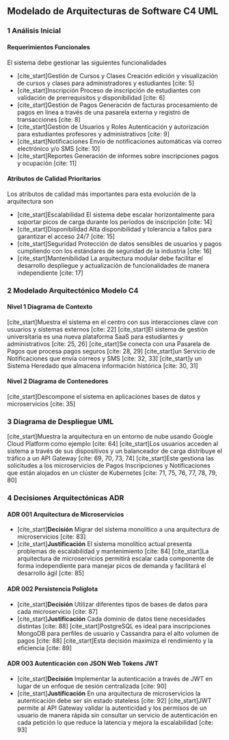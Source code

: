 ## Modelado de Arquitecturas de Software C4 UML

### 1 Análisis Inicial

#### Requerimientos Funcionales

El sistema debe gestionar las siguientes funcionalidades

* [cite_start]Gestión de Cursos y Clases Creación edición y visualización de cursos y clases para administradores y estudiantes [cite: 5]
* [cite_start]Inscripción Proceso de inscripción de estudiantes con validación de prerrequisitos y disponibilidad [cite: 6]
* [cite_start]Gestión de Pagos Generación de facturas procesamiento de pagos en línea a través de una pasarela externa y registro de transacciones [cite: 8]
* [cite_start]Gestión de Usuarios y Roles Autenticación y autorización para estudiantes profesores y administrativos [cite: 9]
* [cite_start]Notificaciones Envío de notificaciones automáticas vía correo electrónico y/o SMS [cite: 10]
* [cite_start]Reportes Generación de informes sobre inscripciones pagos y ocupación [cite: 11]


#### Atributos de Calidad Prioritarios

Los atributos de calidad más importantes para esta evolución de la arquitectura son

* [cite_start]Escalabilidad El sistema debe escalar horizontalmente para soportar picos de carga durante los periodos de inscripción [cite: 14]
* [cite_start]Disponibilidad Alta disponibilidad y tolerancia a fallos para garantizar el acceso 24/7 [cite: 15]
* [cite_start]Seguridad Protección de datos sensibles de usuarios y pagos cumpliendo con los estándares de seguridad de la industria [cite: 16]
* [cite_start]Mantenibilidad La arquitectura modular debe facilitar el desarrollo despliegue y actualización de funcionalidades de manera independiente [cite: 17]


### 2 Modelado Arquitectónico Modelo C4

#### Nivel 1 Diagrama de Contexto

[cite_start]Muestra el sistema en el centro con sus interacciones clave con usuarios y sistemas externos [cite: 22] [cite_start]El sistema de gestión universitaria es una nueva plataforma SaaS para estudiantes y administrativos [cite: 25, 26] [cite_start]Se conecta con una Pasarela de Pagos que procesa pagos seguros [cite: 28, 29] [cite_start]un Servicio de Notificaciones que envía correos y SMS [cite: 32, 33] [cite_start]y un Sistema Heredado que almacena información histórica [cite: 30, 31]


#### Nivel 2 Diagrama de Contenedores

[cite_start]Descompone el sistema en aplicaciones bases de datos y microservicios [cite: 35]


### 3 Diagrama de Despliegue UML

[cite_start]Muestra la arquitectura en un entorno de nube usando Google Cloud Platform como ejemplo [cite: 64] [cite_start]Los usuarios acceden al sistema a través de sus dispositivos y un balanceador de carga distribuye el tráfico a un API Gateway [cite: 69, 70, 73, 74] [cite_start]Este gestiona las solicitudes a los microservicios de Pagos Inscripciones y Notificaciones que están alojados en un clúster de Kubernetes [cite: 71, 75, 76, 77, 78, 79, 80]


### 4 Decisiones Arquitectónicas ADR

#### ADR 001 Arquitectura de Microservicios

* [cite_start]**Decisión** Migrar del sistema monolítico a una arquitectura de microservicios [cite: 83]
* [cite_start]**Justificación** El sistema monolítico actual presenta problemas de escalabilidad y mantenimiento [cite: 84] [cite_start]La arquitectura de microservicios permitirá escalar cada componente de forma independiente para manejar picos de demanda y facilitará el desarrollo ágil [cite: 85]

#### ADR 002 Persistencia Políglota

* [cite_start]**Decisión** Utilizar diferentes tipos de bases de datos para cada microservicio [cite: 87]
* [cite_start]**Justificación** Cada dominio de datos tiene necesidades distintas [cite: 88] [cite_start]PostgreSQL es ideal para inscripciones MongoDB para perfiles de usuario y Cassandra para el alto volumen de pagos [cite: 88] [cite_start]Esta decisión maximiza el rendimiento y la eficiencia [cite: 89]

#### ADR 003 Autenticación con JSON Web Tokens JWT

* [cite_start]**Decisión** Implementar la autenticación a través de JWT en lugar de un enfoque de sesión centralizada [cite: 90]
* [cite_start]**Justificación** En una arquitectura de microservicios la autenticación debe ser sin estado stateless [cite: 92] [cite_start]JWT permite al API Gateway validar la autenticidad y los permisos de un usuario de manera rápida sin consultar un servicio de autenticación en cada petición lo que reduce la latencia y mejora la escalabilidad [cite: 93]
